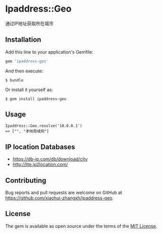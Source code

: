 # Ipaddress::Geo

通过IP地址获取所在城市

## Installation

Add this line to your application's Gemfile:

```ruby
gem 'ipaddress-geo'
```

And then execute:

    $ bundle

Or install it yourself as:

    $ gem install ipaddress-geo

## Usage

    Ipaddress::Geo.resolve('10.0.0.1')
    => ["", "本地局域网"]

## IP location Databases

- https://db-ip.com/db/download/city
- http://lite.ip2location.com/

## Contributing

Bug reports and pull requests are welcome on GitHub at https://github.com/xiaohui-zhangxh/ipaddress-geo.

## License

The gem is available as open source under the terms of the [MIT License](https://opensource.org/licenses/MIT).
